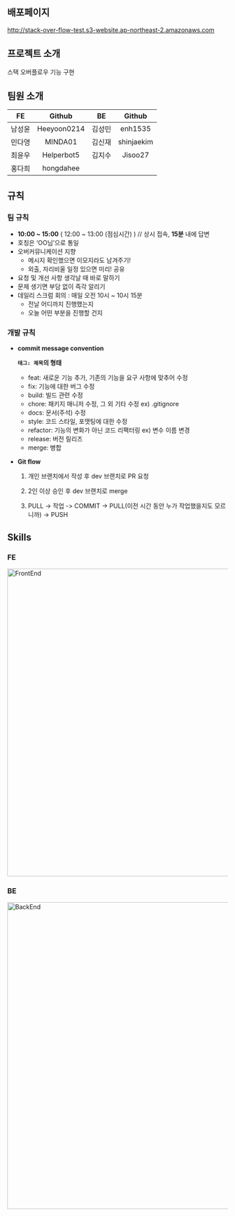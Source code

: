 ## 배포페이지

http://stack-over-flow-test.s3-website.ap-northeast-2.amazonaws.com

## 프로젝트 소개

스택 오버플로우 기능 구현

## 팀원 소개

|FE|Github|BE|Github|
|:---:|:---:|:---:|:---:|
|남성윤|Heeyoon0214|김성민|enh1535|
|민다영|MINDA01|김신재|shinjaekim|
|최윤우|Helperbot5|김지수|Jisoo27|
|홍다희|hongdahee|||

## 규칙

### 팀 규칙

- **10:00 ~ 15:00** ( 12:00 ~ 13:00 (점심시간) ) // 상시 접속, **15분** 내에 답변
- 호칭은 ‘OO님’으로 통일
- 오버커뮤니케이션 지향
    - 메시지 확인했으면 이모지라도 남겨주기!
    - 외출, 자리비울 일정 있으면 미리! 공유
- 요청 및 개선 사항 생각날 때 바로 말하기
- 문제 생기면 부담 없이 즉각 알리기
- 데일리 스크럼 회의 : 매일 오전 10시 ~ 10시 15분
    - 전날 어디까지 진행했는지
    - 오늘 어떤 부분을 진행할 건지


### 개발 규칙

- **commit message convention**
    
    **`태그: 제목`의 형태**
    
    - feat: 새로운 기능 추가, 기존의 기능을 요구 사항에 맞추어 수정
    - fix: 기능에 대한 버그 수정
    - build: 빌드 관련 수정
    - chore: 패키지 매니저 수정, 그 외 기타 수정 ex) .gitignore
    - docs: 문서(주석) 수정
    - style: 코드 스타일, 포맷팅에 대한 수정
    - refactor: 기능의 변화가 아닌 코드 리팩터링 ex) 변수 이름 변경
    - release: 버전 릴리즈
    - merge: 병합

- **Git flow**
    
    1. 개인 브랜치에서 작성 후 dev 브랜치로 PR 요청
    
    2. 2인 이상 승인 후 dev 브랜치로 merge
    
    3. PULL -> 작업 -> COMMIT -> PULL(이전 시간 동안 누가 작업했을지도 모르니까) -> PUSH


## Skills

### FE

<img width="703" alt="FrontEnd" src="https://user-images.githubusercontent.com/107601591/200209303-67d32892-361b-4204-93f0-81e6bbccc6c6.png">


### BE

<img width="701" alt="BackEnd" src="https://user-images.githubusercontent.com/107601591/200209323-817205df-3223-4be0-b7a4-d374f8576a17.png">



